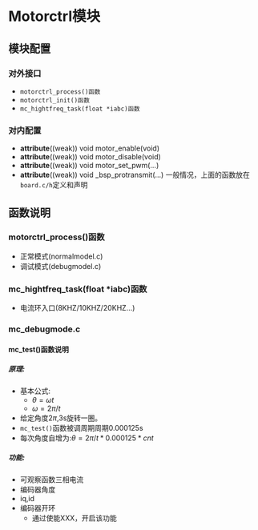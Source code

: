 
# Motorctrl模块
## 模块配置
### 对外接口
-   `motorctrl_process()函数`
-   `motorctrl_init()函数`
-   `mc_hightfreq_task(float *iabc)函数`
### 对内配置
- __attribute__((weak)) void motor_enable(void)
- __attribute__((weak)) void motor_disable(void)
- __attribute__((weak)) void motor_set_pwm(...)
- __attribute__((weak)) void _bsp_protransmit(...)
一般情况，上面的函数放在`board.c/h`定义和声明

## 函数说明
### motorctrl_process()函数
- 正常模式(normalmodel.c)
- 调试模式(debugmodel.c)
### mc_hightfreq_task(float *iabc)函数
- 电流环入口(8KHZ/10KHZ/20KHZ...)

### mc_debugmode.c
#### mc_test()函数说明

##### 原理:
- 基本公式:
    - $\theta = \omega t$
    - $\omega = 2 \pi /t$
- 给定角度$2\pi$,3s旋转一圈。
- `mc_test()`函数被调周期周期0.000125s
- 每次角度自增为:$\theta = 2\pi/t * 0.000125 * cnt$

##### 功能:
- 可观察函数三相电流
- 编码器角度
- iq,id
- 编码器开环
    - 通过使能XXX，开启该功能



